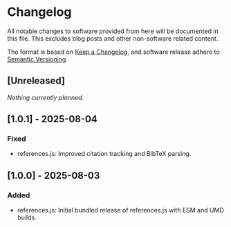 # Changelog

All notable changes to software provided from here will be documented in this file. This excludes blog posts and other non-software related content.

The format is based on [Keep a Changelog](https://keepachangelog.com/en/1.1.0/), and software release adhere to [Semantic Versioning](https://semver.org/spec/v2.0.0.html).

## [Unreleased]

_Nothing currently planned._

## [1.0.1] - 2025-08-04

 ### Fixed

- references.js: Improved citation tracking and BibTeX parsing.

## [1.0.0] - 2025-08-03

### Added

- references.js: Initial bundled release of references.js with ESM and UMD builds.
